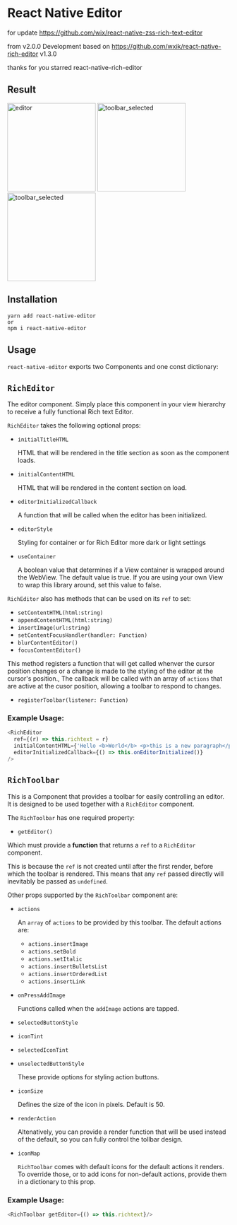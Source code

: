 # React Native Editor
for update https://github.com/wix/react-native-zss-rich-text-editor

from v2.0.0
Development based on https://github.com/wxik/react-native-rich-editor v1.3.0

thanks for you starred react-native-rich-editor
## Result

<p align="left">
<img width=200 title="editor" src="https://github.com/shijingsh/react-native-editor/blob/master/readme/editor.png">
<img width=200 title="toolbar_selected" src="https://github.com/shijingsh/react-native-editor/blob/master/readme/toolbar.png">
<img width=200 title="toolbar_selected" src="https://github.com/shijingsh/react-native-editor/blob/master/readme/toolbar_selected.png">

</p>

## Installation

```
yarn add react-native-editor
or
npm i react-native-editor
```

## Usage

`react-native-editor` exports two Components and one const dictionary:

## `RichEditor`

The editor component. Simply place this component in your view hierarchy to receive a fully functional Rich text Editor.

`RichEditor` takes the following optional props:

* `initialTitleHTML`

	HTML that will be rendered in the title section as soon as the component loads.
* `initialContentHTML`

	HTML that will be rendered in the content section on load.

* `editorInitializedCallback `

	A function that will be called when the editor has been initialized.
	
* `editorStyle`

	Styling for container or for Rich Editor more dark or light settings

* `useContainer`

	A boolean value that determines if a View container is wrapped around the WebView. The default value is true. If you are using your own View to wrap this library around, set this value to false. 
	
	
`RichEditor` also has methods that can be used on its `ref` to  set:

*  `setContentHTML(html:string)`
*  `appendContentHTML(html:string)`
*  `insertImage(url:string) `
*  `setContentFocusHandler(handler: Function)`
*  `blurContentEditor()`
*  `focusContentEditor()`

This method registers a function that will get called whenver the cursor position changes or a change is made to the styling of the editor at the cursor's position., The callback will be called with an array of `actions` that are active at the cusor position, allowing a toolbar to respond to changes.

*  `registerToolbar(listener: Function)` 



### Example Usage:

```javascript
<RichEditor
  ref={(r) => this.richtext = r}
  initialContentHTML={'Hello <b>World</b> <p>this is a new paragraph</p> <p>this is another new paragraph</p>'}
  editorInitializedCallback={() => this.onEditorInitialized()}
/>
```

## `RichToolbar`

This is a Component that provides a toolbar for easily controlling an editor. It is designed to be used together with a `RichEditor` component.

The `RichToolbar` has one required property: 

* `getEditor()`

Which must provide a **function** that returns a `ref` to a `RichEditor` component. 

This is because the `ref` is not created until after the first render, before which the toolbar is rendered. This means that any `ref` passed directly will inevitably be passed as `undefined`.

Other props supported by the `RichToolbar` component are:

* `actions`

	An `array` of `actions` to be provided by this toolbar. The default actions are: 
	* `actions.insertImage`
  	* `actions.setBold`
  	* `actions.setItalic`
  	* `actions.insertBulletsList`
  	* `actions.insertOrderedList`
  	* `actions.insertLink`
  	
* `onPressAddImage`

    Functions called when the `addImage` actions are tapped. 
        
* `selectedButtonStyle`
* `iconTint`
* `selectedIconTint`
* `unselectedButtonStyle`
    
    These provide options for styling action buttons.

* `iconSize`
    
    Defines the size of the icon in pixels. Default is 50.

* `renderAction`

	Altenatively, you can provide a render function that will be used instead of the default, so you can fully control the tollbar design.
	
	
* `iconMap` 

	`RichToolbar` comes with default icons for the default actions it renders. To override those, or to add icons for non-default actions, provide them in a dictionary to this prop.
	

### Example Usage:

```javascript
<RichToolbar getEditor={() => this.richtext}/>
```
